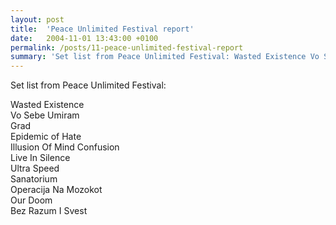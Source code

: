 ```yaml
---
layout: post
title:  'Peace Unlimited Festival report'
date:   2004-11-01 13:43:00 +0100
permalink: /posts/11-peace-unlimited-festival-report
summary: 'Set list from Peace Unlimited Festival: Wasted Existence Vo Sebe Umiram Grad Epidemic of Hate Illusion Of Mind Confusion Live In Silence Ultra Spe...'
---
```


<p>Set list from Peace Unlimited Festival:</p><p>Wasted Existence<br />Vo Sebe Umiram<br />Grad<br />Epidemic of Hate<br />Illusion Of Mind Confusion<br />Live In Silence<br />Ultra Speed<br />Sanatorium<br />Operacija Na Mozokot<br />Our Doom<br />Bez Razum I Svest</p>
